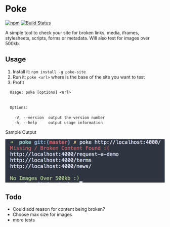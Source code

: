 # Poke
[![npm](https://img.shields.io/npm/v/poke-site.svg)](https://www.npmjs.com/package/poke-site)
[![Build Status](https://travis-ci.org/adamisntdead/poke.svg?branch=master)](https://travis-ci.org/adamisntdead/poke)


A simple tool to check your site for broken links, media, iframes, stylesheets, scripts, forms or metadata.
Will also test for images over 500kb.

## Usage

1. Install it: `npm install -g poke-site`
2. Run it: `poke <url>` where <url> is the base of the site you want to test
3. Profit

```
  Usage: poke [options] <url>


  Options:

    -V, --version  output the version number
    -h, --help     output usage information
```

Sample Output

![Sample Output](https://raw.githubusercontent.com/adamisntdead/poke/master/test/public/screenshot.png)

## Todo

* Could add reason for content being broken?
* Choose max size for images
* more tests